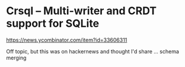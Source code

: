 # Crsql – Multi-writer and CRDT support for SQLite

https://news.ycombinator.com/item?id=33606311

Off topic, but this was on hackernews and thought I'd share ... schema merging
